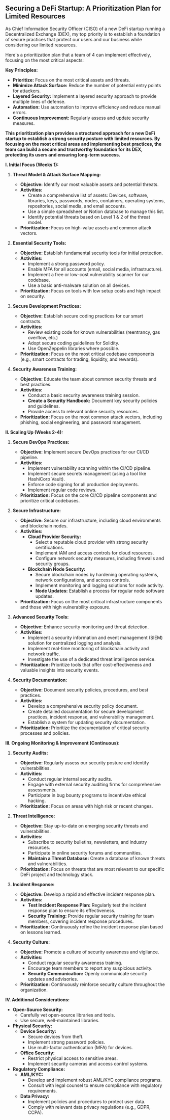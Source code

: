 ## Securing a DeFi Startup: A Prioritization Plan for Limited Resources 

As Chief Information Security Officer (CISO) of a new DeFi startup running a Decentralized Exchange (DEX), my top priority is to establish a foundation of secure practices that protect our users and our business while considering our limited resources. 

Here's a prioritization plan that a team of 4 can implement effectively, focusing on the most critical aspects:

**Key Principles:**

* **Prioritize:** Focus on the most critical assets and threats.
* **Minimize Attack Surface:**  Reduce the number of potential entry points for attackers. 
* **Layered Security:**  Implement a layered security approach to provide multiple lines of defense. 
* **Automation:**  Use automation to improve efficiency and reduce manual errors. 
* **Continuous Improvement:**  Regularly assess and update security measures. 

**This prioritization plan provides a structured approach for a new DeFi startup to establish a strong security posture with limited resources. By focusing on the most critical areas and implementing best practices, the team can build a secure and trustworthy foundation for its DEX, protecting its users and ensuring long-term success.**

**I. Initial Focus (Weeks 1):**

1. **Threat Model & Attack Surface Mapping:**
    * **Objective:**  Identify our most valuable assets and potential threats.
    * **Activities:**
        *  Create a comprehensive list of assets: Devices, software, libraries, keys, passwords, nodes, containers, operating systems, repositories, social media, and email accounts.
        *  Use a simple spreadsheet or Notion database to manage this list. 
        *  Identify potential threats based on Level 1 & 2 of the threat model.
    * **Prioritization:**  Focus on high-value assets and common attack vectors.

2. **Essential Security Tools:**
    * **Objective:**  Establish fundamental security tools for initial protection.
    * **Activities:** 
        *  Implement a strong password policy.
        *  Enable MFA for all accounts (email, social media, infrastructure).
        *  Implement a free or low-cost vulnerability scanner for our codebase.
        *  Use a basic anti-malware solution on all devices.
    * **Prioritization:**  Focus on tools with low setup costs and high impact on security.

3. **Secure Development Practices:**
    * **Objective:**  Establish secure coding practices for our smart contracts.
    * **Activities:**
        *  Review existing code for known vulnerabilities (reentrancy, gas overflow, etc.)
        *  Adopt secure coding guidelines for Solidity. 
        *  Use OpenZeppelin libraries where possible.
    * **Prioritization:** Focus on the most critical codebase components (e.g., smart contracts for trading, liquidity, and rewards).

4. **Security Awareness Training:**
    * **Objective:**  Educate the team about common security threats and best practices.
    * **Activities:**
        *  Conduct a basic security awareness training session.
        * **Create a Security Handbook:**  Document key security policies and guidelines.
        *  Provide access to relevant online security resources. 
    * **Prioritization:**  Focus on the most common attack vectors, including phishing, social engineering, and password management.

**II.  Scaling Up (Weeks 2-4):**

1. **Secure DevOps Practices:**
    * **Objective:**  Implement secure DevOps practices for our CI/CD pipeline. 
    * **Activities:**
        *  Implement vulnerability scanning within the CI/CD pipeline.
        *  Implement secure secrets management (using a tool like HashiCorp Vault).
        *  Enforce code signing for all production deployments.
        *  Implement regular code reviews. 
    * **Prioritization:**  Focus on the core CI/CD pipeline components and prioritize critical codebases.

2. **Secure Infrastructure:**
    * **Objective:**  Secure our infrastructure, including cloud environments and blockchain nodes.
    * **Activities:**
        * **Cloud Provider Security:**
            *  Select a reputable cloud provider with strong security certifications.
            *  Implement IAM and access controls for cloud resources.
            *  Configure network security measures, including firewalls and security groups. 
        * **Blockchain Node Security:**
            *  Secure blockchain nodes by hardening operating systems, network configurations, and access controls.
            *  Implement monitoring and logging solutions for node activity.
            * **Node Updates:**  Establish a process for regular node software updates.
    * **Prioritization:**  Focus on the most critical infrastructure components and those with high vulnerability exposure. 

3. **Advanced Security Tools:**
    * **Objective:**  Enhance security monitoring and threat detection.
    * **Activities:**
        *  Implement a security information and event management (SIEM) solution for centralized logging and analysis.
        *  Implement real-time monitoring of blockchain activity and network traffic.
        *  Investigate the use of a dedicated threat intelligence service.
    * **Prioritization:**  Prioritize tools that offer cost-effectiveness and valuable insights into security events. 

4. **Security Documentation:**
    * **Objective:**  Document security policies, procedures, and best practices.
    * **Activities:**
        *  Develop a comprehensive security policy document.
        *  Create detailed documentation for secure development practices, incident response, and vulnerability management.
        *  Establish a system for updating security documentation.
    * **Prioritization:**  Prioritize the documentation of critical security processes and policies.

**III.  Ongoing Monitoring & Improvement (Continuous):**

1. **Security Audits:**
    * **Objective:**  Regularly assess our security posture and identify vulnerabilities.
    * **Activities:** 
        *  Conduct regular internal security audits. 
        *  Engage with external security auditing firms for comprehensive assessments. 
        *  Participate in bug bounty programs to incentivize ethical hacking.
    * **Prioritization:**  Focus on areas with high risk or recent changes.

2. **Threat Intelligence:**
    * **Objective:** Stay up-to-date on emerging security threats and vulnerabilities.
    * **Activities:**
        *  Subscribe to security bulletins, newsletters, and industry resources.
        *  Participate in online security forums and communities.
        * **Maintain a Threat Database:**  Create a database of known threats and vulnerabilities. 
    * **Prioritization:** Focus on threats that are most relevant to our specific DeFi project and technology stack.

3. **Incident Response:**
    * **Objective:** Develop a rapid and effective incident response plan.
    * **Activities:**
        * **Test Incident Response Plan:** Regularly test the incident response plan to ensure its effectiveness. 
        * **Security Training:**  Provide regular security training for team members, covering incident response procedures. 
    * **Prioritization:**  Continuously refine the incident response plan based on lessons learned.

4. **Security Culture:**  
    * **Objective:**  Promote a culture of security awareness and vigilance.
    * **Activities:**  
        *  Conduct regular security awareness training. 
        *  Encourage team members to report any suspicious activity.
        * **Security Communication:**  Openly communicate security updates and advisories.
    * **Prioritization:**  Continuously reinforce security culture throughout the organization.

**IV.  Additional Considerations:**

* **Open-Source Security:**  
    *  Carefully vet open-source libraries and tools.
    *  Use secure, well-maintained libraries. 
* **Physical Security:**  
    * **Device Security:**  
        *  Secure devices from theft. 
        *  Implement strong password policies. 
        *  Use multi-factor authentication (MFA) for devices.
    * **Office Security:**  
        *  Restrict physical access to sensitive areas.
        * Implement security cameras and access control systems. 
* **Regulatory Compliance:**
    * **AML/KYC:** 
        *  Develop and implement robust AML/KYC compliance programs.
        *  Consult with legal counsel to ensure compliance with regulatory requirements. 
    * **Data Privacy:**  
        *  Implement policies and procedures to protect user data.
        *  Comply with relevant data privacy regulations (e.g., GDPR, CCPA).





